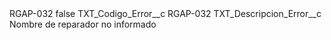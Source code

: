 <?xml version="1.0" encoding="UTF-8"?>
<CustomMetadata xmlns="http://soap.sforce.com/2006/04/metadata" xmlns:xsi="http://www.w3.org/2001/XMLSchema-instance" xmlns:xsd="http://www.w3.org/2001/XMLSchema">
    <label>RGAP-032</label>
    <protected>false</protected>
    <values>
        <field>TXT_Codigo_Error__c</field>
        <value xsi:type="xsd:string">RGAP-032</value>
    </values>
    <values>
        <field>TXT_Descripcion_Error__c</field>
        <value xsi:type="xsd:string">Nombre de reparador no informado</value>
    </values>
</CustomMetadata>
